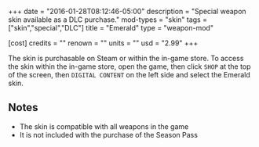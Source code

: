 +++
date = "2016-01-28T08:12:46-05:00"
description = "Special weapon skin available as a DLC purchase."
mod-types = "skin"
tags = ["skin","special","DLC"]
title = "Emerald"
type = "weapon-mod"

[cost]
  credits = ""
  renown = ""
  units = ""
  usd = "2.99"
+++

The skin is purchasable on Steam or within the in-game store. To access the skin within the in-game store, open the game, then click `SHOP` at the top of the screen, then `DIGITAL CONTENT` on the left side and select the Emerald skin.

## Notes

- The skin is compatible with all weapons in the game
- It is not included with the purchase of the Season Pass
